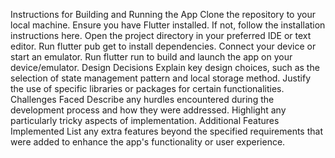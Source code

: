 Instructions for Building and Running the App
Clone the repository to your local machine.
Ensure you have Flutter installed. If not, follow the installation instructions here.
Open the project directory in your preferred IDE or text editor.
Run flutter pub get to install dependencies.
Connect your device or start an emulator.
Run flutter run to build and launch the app on your device/emulator.
Design Decisions
Explain key design choices, such as the selection of state management pattern and local storage method.
Justify the use of specific libraries or packages for certain functionalities.
Challenges Faced
Describe any hurdles encountered during the development process and how they were addressed.
Highlight any particularly tricky aspects of implementation.
Additional Features Implemented
List any extra features beyond the specified requirements that were added to enhance the app's functionality or user experience.
